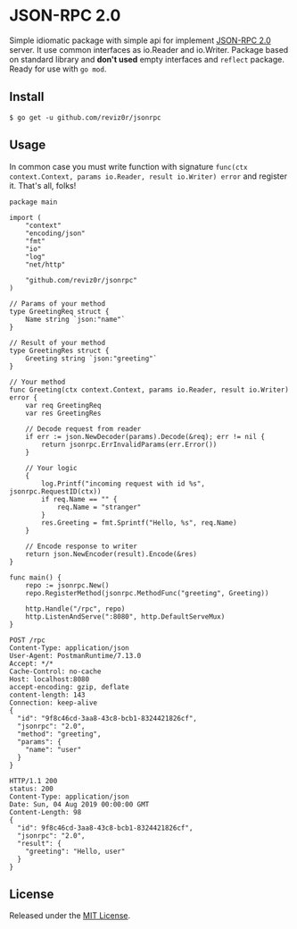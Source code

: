 # JSON-RPC 2.0

Simple idiomatic package with simple api for implement
[JSON-RPC 2.0](https://www.jsonrpc.org/specification) server.
It use common interfaces as io.Reader and io.Writer.
Package based on standard library and __don't used__ empty interfaces and `reflect` package.
Ready for use with `go mod`.

## Install

```
$ go get -u github.com/reviz0r/jsonrpc
```

## Usage

In common case you must write function with signature
`func(ctx context.Context, params io.Reader, result io.Writer) error`
and register it. That's all, folks!

```golang
package main

import (
	"context"
	"encoding/json"
	"fmt"
	"io"
	"log"
	"net/http"

	"github.com/reviz0r/jsonrpc"
)

// Params of your method
type GreetingReq struct {
	Name string `json:"name"`
}

// Result of your method
type GreetingRes struct {
	Greeting string `json:"greeting"`
}

// Your method
func Greeting(ctx context.Context, params io.Reader, result io.Writer) error {
	var req GreetingReq
	var res GreetingRes

	// Decode request from reader
	if err := json.NewDecoder(params).Decode(&req); err != nil {
		return jsonrpc.ErrInvalidParams(err.Error())
	}

	// Your logic
	{
		log.Printf("incoming request with id %s", jsonrpc.RequestID(ctx))
		if req.Name == "" {
			req.Name = "stranger"
		}
		res.Greeting = fmt.Sprintf("Hello, %s", req.Name)
	}

	// Encode response to writer
	return json.NewEncoder(result).Encode(&res)
}

func main() {
	repo := jsonrpc.New()
	repo.RegisterMethod(jsonrpc.MethodFunc("greeting", Greeting))

	http.Handle("/rpc", repo)
	http.ListenAndServe(":8080", http.DefaultServeMux)
}
```

```
POST /rpc
Content-Type: application/json
User-Agent: PostmanRuntime/7.13.0
Accept: */*
Cache-Control: no-cache
Host: localhost:8080
accept-encoding: gzip, deflate
content-length: 143
Connection: keep-alive
{
  "id": "9f8c46cd-3aa8-43c8-bcb1-8324421826cf",
  "jsonrpc": "2.0",
  "method": "greeting",
  "params": {
    "name": "user"
  }
}

HTTP/1.1 200
status: 200
Content-Type: application/json
Date: Sun, 04 Aug 2019 00:00:00 GMT
Content-Length: 98
{
  "id": 9f8c46cd-3aa8-43c8-bcb1-8324421826cf",
  "jsonrpc": "2.0",
  "result": {
    "greeting": "Hello, user"
  }
}
```

## License

Released under the [MIT License](https://github.com/reviz0r/jsonrpc/blob/master/LICENSE).
